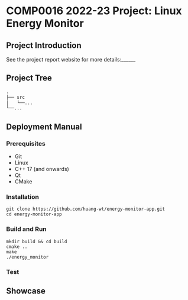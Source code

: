 # COMP0016 2022-23 Project: Linux Energy Monitor

## Project Introduction
See the project report website for more details:______

## Project Tree
```txt
.
├── src
│   └──...
└──...
```

## Deployment Manual
### Prerequisites
- Git
- Linux
- C++ 17 (and onwards)
- Qt
- CMake
### Installation
```shell
git clone https://github.com/huang-wt/energy-monitor-app.git
cd energy-monitor-app
```

### Build and Run
```shell
mkdir build && cd build
cmake ..
make
./energy_monitor
```

### Test

## Showcase
